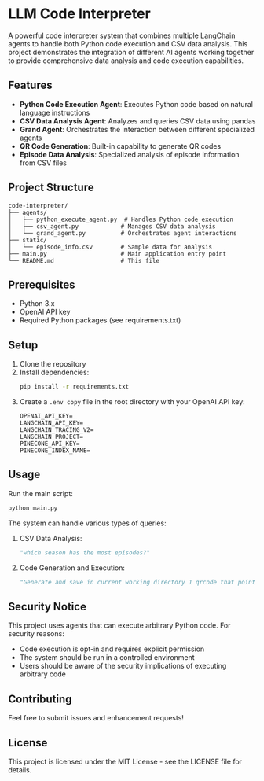 # LLM Code Interpreter

A powerful code interpreter system that combines multiple LangChain agents to handle both Python code execution and CSV data analysis. This project demonstrates the integration of different AI agents working together to provide comprehensive data analysis and code execution capabilities.

## Features

- **Python Code Execution Agent**: Executes Python code based on natural language instructions
- **CSV Data Analysis Agent**: Analyzes and queries CSV data using pandas
- **Grand Agent**: Orchestrates the interaction between different specialized agents
- **QR Code Generation**: Built-in capability to generate QR codes
- **Episode Data Analysis**: Specialized analysis of episode information from CSV files

## Project Structure

```
code-interpreter/
├── agents/
│   ├── python_execute_agent.py  # Handles Python code execution
│   ├── csv_agent.py            # Manages CSV data analysis
│   └── grand_agent.py          # Orchestrates agent interactions
├── static/
│   └── episode_info.csv        # Sample data for analysis
├── main.py                     # Main application entry point
└── README.md                   # This file
```

## Prerequisites

- Python 3.x
- OpenAI API key
- Required Python packages (see requirements.txt)

## Setup

1. Clone the repository
2. Install dependencies:
   ```bash
   pip install -r requirements.txt
   ```
3. Create a `.env copy` file in the root directory with your OpenAI API key:
   ```
   OPENAI_API_KEY=
   LANGCHAIN_API_KEY=
   LANGCHAIN_TRACING_V2=
   LANGCHAIN_PROJECT=
   PINECONE_API_KEY=
   PINECONE_INDEX_NAME=
   ```

## Usage

Run the main script:

```bash
python main.py
```

The system can handle various types of queries:

1. CSV Data Analysis:

   ```python
   "which season has the most episodes?"
   ```

2. Code Generation and Execution:
   ```python
   "Generate and save in current working directory 1 qrcode that point to `https://github.com/KoKocik1`"
   ```

## Security Notice

This project uses agents that can execute arbitrary Python code. For security reasons:

- Code execution is opt-in and requires explicit permission
- The system should be run in a controlled environment
- Users should be aware of the security implications of executing arbitrary code

## Contributing

Feel free to submit issues and enhancement requests!

## License

This project is licensed under the MIT License - see the LICENSE file for details.
